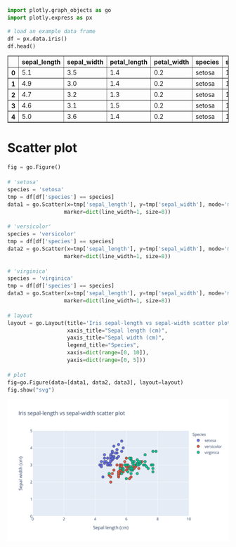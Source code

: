 

```python
import plotly.graph_objects as go
import plotly.express as px
```


```python
# load an example data frame
df = px.data.iris()
df.head()
```




<div>
<style scoped>
    .dataframe tbody tr th:only-of-type {
        vertical-align: middle;
    }

    .dataframe tbody tr th {
        vertical-align: top;
    }

    .dataframe thead th {
        text-align: right;
    }
</style>
<table border="1" class="dataframe">
  <thead>
    <tr style="text-align: right;">
      <th></th>
      <th>sepal_length</th>
      <th>sepal_width</th>
      <th>petal_length</th>
      <th>petal_width</th>
      <th>species</th>
      <th>species_id</th>
    </tr>
  </thead>
  <tbody>
    <tr>
      <th>0</th>
      <td>5.1</td>
      <td>3.5</td>
      <td>1.4</td>
      <td>0.2</td>
      <td>setosa</td>
      <td>1</td>
    </tr>
    <tr>
      <th>1</th>
      <td>4.9</td>
      <td>3.0</td>
      <td>1.4</td>
      <td>0.2</td>
      <td>setosa</td>
      <td>1</td>
    </tr>
    <tr>
      <th>2</th>
      <td>4.7</td>
      <td>3.2</td>
      <td>1.3</td>
      <td>0.2</td>
      <td>setosa</td>
      <td>1</td>
    </tr>
    <tr>
      <th>3</th>
      <td>4.6</td>
      <td>3.1</td>
      <td>1.5</td>
      <td>0.2</td>
      <td>setosa</td>
      <td>1</td>
    </tr>
    <tr>
      <th>4</th>
      <td>5.0</td>
      <td>3.6</td>
      <td>1.4</td>
      <td>0.2</td>
      <td>setosa</td>
      <td>1</td>
    </tr>
  </tbody>
</table>
</div>



# Scatter plot


```python
fig = go.Figure()

# 'setosa'
species = 'setosa'
tmp = df[df['species'] == species]
data1 = go.Scatter(x=tmp['sepal_length'], y=tmp['sepal_width'], mode='markers', name=species,
                  marker=dict(line_width=1, size=8))

# 'versicolor'
species = 'versicolor'
tmp = df[df['species'] == species]
data2 = go.Scatter(x=tmp['sepal_length'], y=tmp['sepal_width'], mode='markers', name=species,
                  marker=dict(line_width=1, size=8))

# 'virginica'
species = 'virginica'
tmp = df[df['species'] == species]
data3 = go.Scatter(x=tmp['sepal_length'], y=tmp['sepal_width'], mode='markers', name=species,
                  marker=dict(line_width=1, size=8))

# layout
layout = go.Layout(title='Iris sepal-length vs sepal-width scatter plot',
                   xaxis_title="Sepal length (cm)",
                   yaxis_title="Sepal width (cm)",
                   legend_title="Species",
                   xaxis=dict(range=[0, 10]),
                   yaxis=dict(range=[0, 5]))

# plot
fig=go.Figure(data=[data1, data2, data3], layout=layout)
fig.show("svg")
```


![svg](output_3_0.svg)



```python

```
